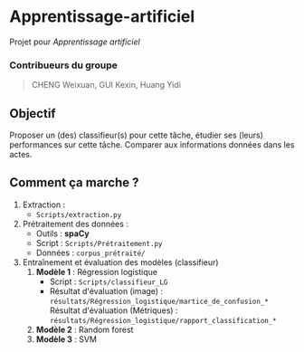 # Apprentissage-artificiel
Projet pour *Apprentissage artificiel*

### Contribueurs du groupe
> CHENG Weixuan, GUI Kexin, Huang Yidi


## Objectif  
Proposer un (des) classifieur(s) pour cette tâche, étudier ses (leurs) performances sur cette tâche. Comparer aux informations données dans les actes.

## Comment ça marche ?

1. Extraction : 
    - `Scripts/extraction.py`
2. Prétraitement des données : 
    - Outils : **spaCy** 
    - Script : `Scripts/Prétraitement.py`
    - Données : `corpus_prétraité/`
3. Entraînement et évaluation des modèles (classifieur)
    1. **Modèle 1** : Régression logistique
        - Script : `Scripts/classifieur_LG`
        - Résultat d'évaluation (image) : `résultats/Régression_logistique/martice_de_confusion_*` <br>
    Résultat d'évaluation (Métriques) : `résultats/Régression_logistique/rapport_classification_*`
    2. **Modèle 2** : Random forest
    3. **Modèle 3** : SVM

